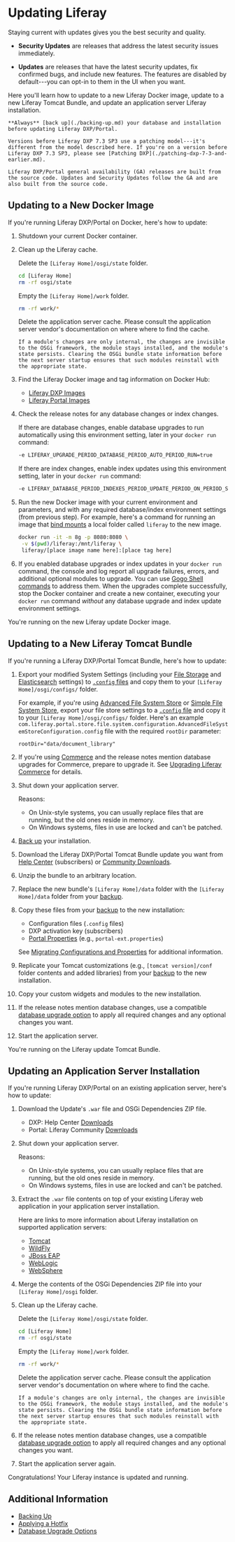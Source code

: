 # Updating Liferay

Staying current with updates gives you the best security and quality. 

* **Security Updates** are releases that address the latest security issues immediately.

* **Updates** are releases that have the latest security updates, fix confirmed bugs, and include new features. The features are disabled by default---you can opt-in to them in the UI when you want.

Here you'll learn how to update to a new Liferay Docker image, update to a new Liferay Tomcat Bundle, and update an application server Liferay installation.

```{warning}
**Always** [back up](./backing-up.md) your database and installation before updating Liferay DXP/Portal.
```

```{important}
Versions before Liferay DXP 7.3 SP3 use a patching model---it's different from the model described here. If you're on a version before Liferay DXP 7.3 SP3, please see [Patching DXP](./patching-dxp-7-3-and-earlier.md).
```

```{note}
Liferay DXP/Portal general availability (GA) releases are built from the source code. Updates and Security Updates follow the GA and are also built from the source code.
```

## Updating to a New Docker Image

If you're running Liferay DXP/Portal on Docker, here's how to update:

1. Shutdown your current Docker container.

1. Clean up the Liferay cache.

    Delete the `[Liferay Home]/osgi/state` folder.

    ```bash
    cd [Liferay Home]
    rm -rf osgi/state
    ```

    Empty the `[Liferay Home]/work` folder.

    ```bash
    rm -rf work/*
    ```

    Delete the application server cache. Please consult the application server vendor's documentation on where where to find the cache.

    ```{note}
    If a module's changes are only internal, the changes are invisible to the OSGi framework, the module stays installed, and the module's state persists. Clearing the OSGi bundle state information before the next server startup ensures that such modules reinstall with the appropriate state.
    ```

1. Find the Liferay Docker image and tag information on Docker Hub:

    * [Liferay DXP Images](https://hub.docker.com/r/liferay/dxp)
    * [Liferay Portal Images](https://hub.docker.com/r/liferay/portal)

1. Check the release notes for any database changes or index changes.

    If there are database changes, enable database upgrades to run automatically using this environment setting, later in your `docker run` command:

    ```bash
    -e LIFERAY_UPGRADE_PERIOD_DATABASE_PERIOD_AUTO_PERIOD_RUN=true
    ```

    If there are index changes, enable index updates using this environment setting, later in your `docker run` command:

    ```bash
    -e LIFERAY_DATABASE_PERIOD_INDEXES_PERIOD_UPDATE_PERIOD_ON_PERIOD_STARTUP=true
    ```

1. Run the new Docker image with your current environment and parameters, and with any required database/index environment settings (from previous step). For example, here's a command for running an image that [bind mounts](../installing-liferay/using-liferay-docker-images/providing-files-to-the-container.md) a local folder called `liferay` to the new image.

    ```bash
    docker run -it -m 8g -p 8080:8080 \
     -v $(pwd)/liferay:/mnt/liferay \
     liferay/[place image name here]:[place tag here]
    ```

1. If you enabled database upgrades or index updates in your `docker run` command, the console and log report all upgrade failures, errors, and additional optional modules to upgrade. You can use [Gogo Shell commands](../upgrading-liferay/upgrade-stability-and-performance/upgrading-modules-using-gogo-shell.md) to address them. When the upgrades complete successfully, stop the Docker container and create a new container, executing your `docker run` command *without* any database upgrade and index update environment settings.

You're running on the new Liferay update Docker image.

## Updating to a New Liferay Tomcat Bundle

If you're running a Liferay DXP/Portal Tomcat Bundle, here's how to update:

1. Export your modified System Settings (including your [File Storage](../../system-administration/file-storage/configuring-file-storage.md) and [Elasticsearch](../../using-search/installing-and-upgrading-a-search-engine/elasticsearch/connecting-to-elasticsearch.md) settings) to [`.config` files](../../system-administration/configuring-liferay/configuration-files-and-factories/using-configuration-files.md#creating-configuration-files) and copy them to your `[Liferay Home]/osgi/configs/` folder.

    For example, if you're using [Advanced File System Store](../../system-administration/file-storage/configuring-file-storage.md) or [Simple File System Store](../../system-administration/file-storage/other-file-store-types/simple-file-system-store.md), export your file store settings to a [`.config` file](../../system-administration/configuring-liferay/configuration-files-and-factories/using-configuration-files.md#creating-configuration-files) and copy it to your `[Liferay Home]/osgi/configs/` folder. Here's an example `com.liferay.portal.store.file.system.configuration.AdvancedFileSystemStoreConfiguration.config` file with the required `rootDir` parameter:

    ```properties
    rootDir="data/document_library"
    ```

1. If you're using [Commerce](https://learn.liferay.com/commerce/latest/en/index.html) and the release notes mention database upgrades for Commerce, prepare to upgrade it. See [Upgrading Liferay Commerce](https://learn.liferay.com/commerce/latest/en/installation-and-upgrades/upgrading-liferay-commerce.html) for details.

1. Shut down your application server.

    Reasons:

    * On Unix-style systems, you can usually replace files that are running, but the old ones reside in memory.
    * On Windows systems, files in use are locked and can't be patched.

1. [Back up](./backing-up.md) your installation.

1. Download the Liferay DXP/Portal Tomcat Bundle update you want from [Help Center](https://help.liferay.com/hc) (subscribers) or [Community Downloads](https://www.liferay.com/downloads-community).

1. Unzip the bundle to an arbitrary location.

1. Replace the new bundle's `[Liferay Home]/data` folder with the `[Liferay Home]/data` folder from your [backup](./backing-up.md).

1. Copy these files from your [backup](./backing-up.md) to the new installation:

    * Configuration files (`.config` files)
    * DXP activation key (subscribers)
    * [Portal Properties](../reference/portal-properties.md) (e.g., `portal-ext.properties`)

    See [Migrating Configurations and Properties](../upgrading-liferay/migrating-configurations-and-properties.md) for additional information.

1. Replicate your Tomcat customizations (e.g., `[tomcat version]/conf` folder contents and added libraries) from your [backup](./backing-up.md) to the new installation.

1. Copy your custom widgets and modules to the new installation.

1. If the release notes mention database changes, use a compatible [database upgrade option](../upgrading-liferay/reference/database-upgrade-options.md) to apply all required changes and any optional changes you want.

1. Start the application server.

You're running on the Liferay update Tomcat Bundle.

## Updating an Application Server Installation

If you're running Liferay DXP/Portal on an existing application server, here's how to update:

1. Download the Update's `.war` file and OSGi Dependencies ZIP file.

    * DXP: Help Center [Downloads](https://customer.liferay.com/downloads)
    * Portal: Liferay Community [Downloads](https://www.liferay.com/downloads-community)

1. Shut down your application server.

    Reasons:

    * On Unix-style systems, you can usually replace files that are running, but the old ones reside in memory.
    * On Windows systems, files in use are locked and can't be patched.

1. Extract the `.war` file contents on top of your existing Liferay web application in your application server installation.

    Here are links to more information about Liferay installation on supported application servers:

    * [Tomcat](../installing-liferay/installing-liferay-on-an-application-server/installing-on-tomcat.md)
    * [WildFly](../installing-liferay/installing-liferay-on-an-application-server/installing-on-wildfly.md)
    * [JBoss EAP](../installing-liferay/installing-liferay-on-an-application-server/installing-on-jboss-eap.md)
    * [WebLogic](../installing-liferay/installing-liferay-on-an-application-server/installing-on-weblogic.md)
    * [WebSphere](../installing-liferay/installing-liferay-on-an-application-server/installing-on-websphere.md)

1. Merge the contents of the OSGi Dependencies ZIP file into your `[Liferay Home]/osgi` folder.

1. Clean up the Liferay cache.

    Delete the `[Liferay Home]/osgi/state` folder.

    ```bash
    cd [Liferay Home]
    rm -rf osgi/state
    ```

    Empty the `[Liferay Home]/work` folder.

    ```bash
    rm -rf work/*
    ```

    Delete the application server cache. Please consult the application server vendor's documentation on where where to find the cache.

    ```{note}
    If a module's changes are only internal, the changes are invisible to the OSGi framework, the module stays installed, and the module's state persists. Clearing the OSGi bundle state information before the next server startup ensures that such modules reinstall with the appropriate state.
    ```

1. If the release notes mention database changes, use a compatible [database upgrade option](../upgrading-liferay/reference/database-upgrade-options.md) to apply all required changes and any optional changes you want.

1. Start the application server again.

Congratulations! Your Liferay instance is updated and running.

## Additional Information

* [Backing Up](./backing-up.md)
* [Applying a Hotfix](./applying-a-hotfix.md)
* [Database Upgrade Options](../upgrading-liferay/reference/database-upgrade-options.md)